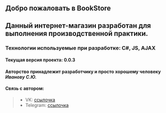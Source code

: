 Добро пожаловать в BookStore
---
## Данный интернет-магазин разработан для выполнения производственной практики.
### Технологии используемые при разработке: C#, JS, AJAX
#### Текущая версия проекта: 0.0.3
#### Авторство принадлежит разработчику и просто хорошему человеку *Иванову С.Ю.*
#### Связь с автором:
>* VK: [ссылочка](https://vk.com/rich_serj)
>* Telegram: [ссылочка](https://t.me/richSerJio)